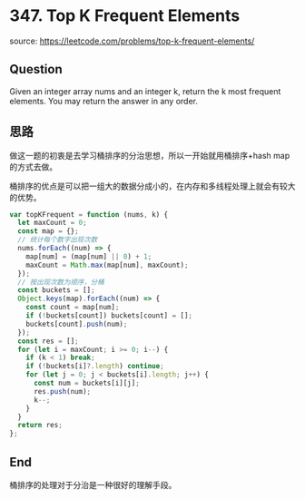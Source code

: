 # 347. Top K Frequent Elements

source: <https://leetcode.com/problems/top-k-frequent-elements/>

## Question

Given an integer array nums and an integer k, return the k most frequent elements. You may return the answer in any order.

## 思路

做这一题的初衷是去学习桶排序的分治思想，所以一开始就用桶排序+hash map的方式去做。

桶排序的优点是可以把一组大的数据分成小的，在内存和多线程处理上就会有较大的优势。

```js
var topKFrequent = function (nums, k) {
  let maxCount = 0;
  const map = {};
  // 统计每个数字出现次数
  nums.forEach((num) => {
    map[num] = (map[num] || 0) + 1;
    maxCount = Math.max(map[num], maxCount);
  });
  // 按出现次数为顺序，分桶
  const buckets = [];
  Object.keys(map).forEach((num) => {
    const count = map[num];
    if (!buckets[count]) buckets[count] = [];
    buckets[count].push(num);
  });
  const res = [];
  for (let i = maxCount; i >= 0; i--) {
    if (k < 1) break;
    if (!buckets[i]?.length) continue;
    for (let j = 0; j < buckets[i].length; j++) {
      const num = buckets[i][j];
      res.push(num);
      k--;
    }
  }
  return res;
};
```

## End

桶排序的处理对于分治是一种很好的理解手段。
